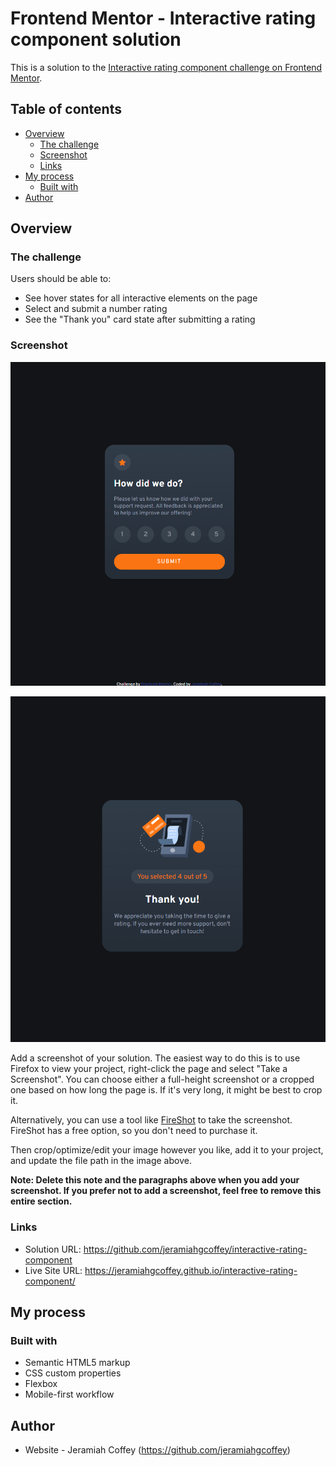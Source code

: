 # Frontend Mentor - Interactive rating component solution

This is a solution to the [Interactive rating component challenge on Frontend Mentor](https://www.frontendmentor.io/challenges/interactive-rating-component-koxpeBUmI).

## Table of contents

-   [Overview](#overview)
    -   [The challenge](#the-challenge)
    -   [Screenshot](#screenshot)
    -   [Links](#links)
-   [My process](#my-process)
    -   [Built with](#built-with)
-   [Author](#author)

## Overview

### The challenge

Users should be able to:

-   See hover states for all interactive elements on the page
-   Select and submit a number rating
-   See the "Thank you" card state after submitting a rating

### Screenshot

![](<./images//screenshots/Screenshot%20(1).png>)

![](<./images//screenshots/Screenshot%20(3).png>)

Add a screenshot of your solution. The easiest way to do this is to use Firefox to view your project, right-click the page and select "Take a Screenshot". You can choose either a full-height screenshot or a cropped one based on how long the page is. If it's very long, it might be best to crop it.

Alternatively, you can use a tool like [FireShot](https://getfireshot.com/) to take the screenshot. FireShot has a free option, so you don't need to purchase it.

Then crop/optimize/edit your image however you like, add it to your project, and update the file path in the image above.

**Note: Delete this note and the paragraphs above when you add your screenshot. If you prefer not to add a screenshot, feel free to remove this entire section.**

### Links

-   Solution URL: https://github.com/jeramiahgcoffey/interactive-rating-component
-   Live Site URL: https://jeramiahgcoffey.github.io/interactive-rating-component/

## My process

### Built with

-   Semantic HTML5 markup
-   CSS custom properties
-   Flexbox
-   Mobile-first workflow

## Author

-   Website - Jeramiah Coffey (https://github.com/jeramiahgcoffey)

